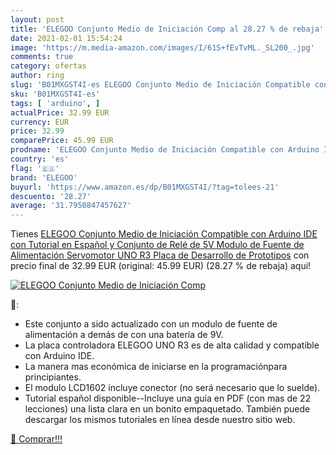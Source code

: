 ```yaml
---
layout: post
title: 'ELEGOO Conjunto Medio de Iniciación Comp al 28.27 % de rebaja'
date: 2021-02-01 15:54:24
image: 'https://m.media-amazon.com/images/I/61S+fEvTvML._SL200_.jpg'
comments: true
category: ofertas
author: ring
slug: 'B01MXGST4I-es ELEGOO Conjunto Medio de Iniciación Compatible con Arduino...'
sku: 'B01MXGST4I-es'
tags: [ 'arduino', ]
actualPrice: 32.99 EUR
currency: EUR
price: 32.99
comparePrice: 45.99 EUR
prodname: 'ELEGOO Conjunto Medio de Iniciación Compatible con Arduino IDE con Tutorial en Español y Conjunto de Relé de 5V  Modulo de Fuente de Alimentación  Servomotor  UNO R3 Placa de Desarrollo de Prototipos'
country: 'es'
flag: '🇪🇸'
brand: 'ELEGOO'
buyurl: 'https://www.amazon.es/dp/B01MXGST4I/?tag=tolees-21'
descuento: '28.27'
average: '31.7950847457627'
---
```


Tienes [ELEGOO Conjunto Medio de Iniciación Compatible con Arduino IDE con Tutorial en Español y Conjunto de Relé de 5V  Modulo de Fuente de Alimentación  Servomotor  UNO R3 Placa de Desarrollo de Prototipos](https://www.amazon.es/dp/B01MXGST4I/?tag=tolees-21) con precio final de  32.99 EUR (original: 45.99 EUR) (28.27 %  de rebaja) aqui!

[![ELEGOO Conjunto Medio de Iniciación Comp](https://m.media-amazon.com/images/I/61S+fEvTvML._SL200_.jpg)](https://www.amazon.es/dp/B01MXGST4I/?tag=tolees-21)

🔎:

- Este conjunto a sido actualizado con un modulo de fuente de alimentación a demás de con una batería de 9V.
- La placa controladora ELEGOO UNO R3 es de alta calidad y compatible con Arduino IDE.
- La manera mas económica de iniciarse en la programaciónpara principiantes.
- El modulo LCD1602 incluye conector (no será necesario que lo suelde).
- Tutorial español disponible--Incluye una guía en PDF (con mas de 22 lecciones) una lista clara en un bonito empaquetado. También puede descargar los mismos tutoriales en línea desde nuestro sitio web.

[🛒 Comprar!!!](https://www.amazon.es/dp/B01MXGST4I/?tag=tolees-21)
